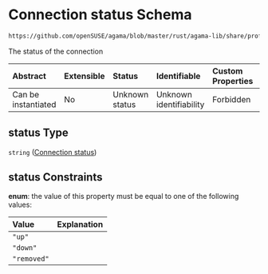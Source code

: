 # Connection status Schema

```txt
https://github.com/openSUSE/agama/blob/master/rust/agama-lib/share/profile.schema.json#/properties/network/properties/connections/items/properties/status
```

The status of the connection

| Abstract            | Extensible | Status         | Identifiable            | Custom Properties | Additional Properties | Access Restrictions | Defined In                                                          |
| :------------------ | :--------- | :------------- | :---------------------- | :---------------- | :-------------------- | :------------------ | :------------------------------------------------------------------ |
| Can be instantiated | No         | Unknown status | Unknown identifiability | Forbidden         | Allowed               | none                | [profile.schema.json\*](profile.schema.json "open original schema") |

## status Type

`string` ([Connection status](profile-properties-network-settings-properties-network-connections-to-be-defined-items-properties-connection-status.md))

## status Constraints

**enum**: the value of this property must be equal to one of the following values:

| Value       | Explanation |
| :---------- | :---------- |
| `"up"`      |             |
| `"down"`    |             |
| `"removed"` |             |
